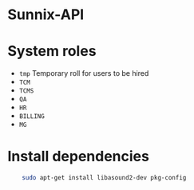 # Sunnix-API

# System roles
- `tmp` Temporary roll for users to be hired  
- `TCM` 
- `TCMS`
- `QA`
- `HR`
- `BILLING`
- `MG`

# Install dependencies
```bash
    sudo apt-get install libasound2-dev pkg-config
```
